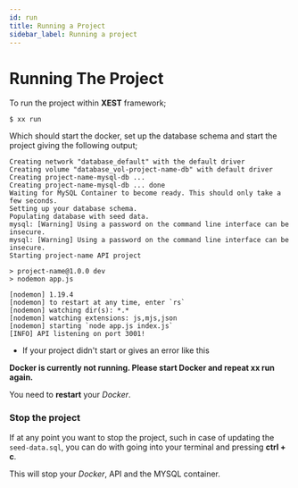 ```yaml
---
id: run
title: Running a Project
sidebar_label: Running a project
---
```


# Running The Project

To run the project within **XEST** framework;

```
$ xx run
```

Which should start the docker, set up the database schema and start the project giving the following output;

```
Creating network "database_default" with the default driver
Creating volume "database_vol-project-name-db" with default driver
Creating project-name-mysql-db ...
Creating project-name-mysql-db ... done
Waiting for MySQL Container to become ready. This should only take a few seconds.
Setting up your database schema.
Populating database with seed data.
mysql: [Warning] Using a password on the command line interface can be insecure.
mysql: [Warning] Using a password on the command line interface can be insecure.
Starting project-name API project

> project-name@1.0.0 dev
> nodemon app.js

[nodemon] 1.19.4
[nodemon] to restart at any time, enter `rs`
[nodemon] watching dir(s): *.*
[nodemon] watching extensions: js,mjs,json
[nodemon] starting `node app.js index.js`
[INFO] API listening on port 3001!
```

- If your project didn't start or gives an error like this

**Docker is currently not running. Please start Docker and repeat xx run again.**

You need to **restart** your *Docker*.

### Stop the project

If at any point you want to stop the project, such in case of updating the `seed-data.sql`, you can do with going into your terminal and pressing **ctrl + c**.

This will stop your *Docker*, API and the MYSQL container.
